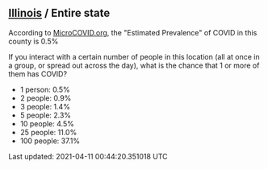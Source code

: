 
## [Illinois](/united-states/illinois) / Entire state

According to [MicroCOVID.org](http://microcovid.org),
the "Estimated Prevalence" of COVID in this county is 0.5%

If you interact with a certain number of people in this location
(all at once in a group, or spread out across the day), what is the chance that
1 or more of them has COVID?

- 1 person: 0.5%
- 2 people: 0.9%
- 3 people: 1.4%
- 5 people: 2.3%
- 10 people: 4.5%
- 25 people: 11.0%
- 100 people: 37.1%

Last updated: 2021-04-11 00:44:20.351018 UTC

